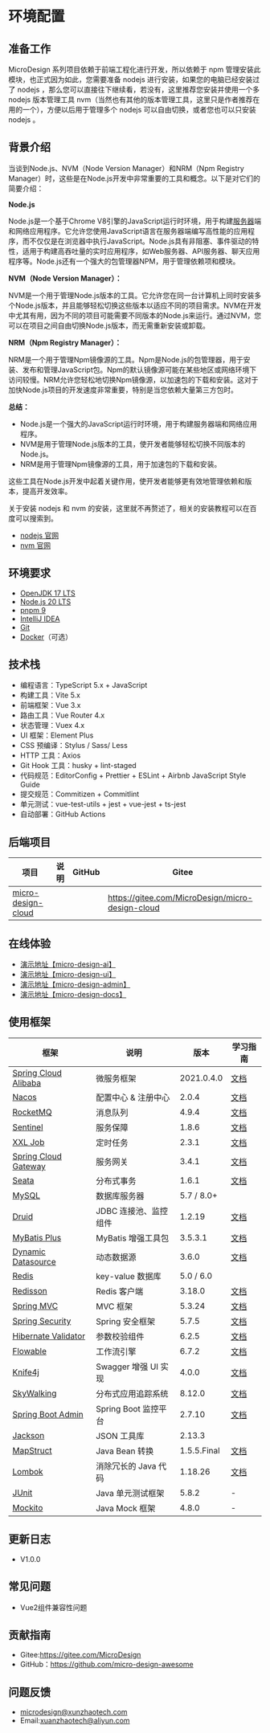 <!--
 * @Author: luyb luyb@xunzhaotech.com
 * @Date: 2022-11-24 11:59:56
 * @LastEditors: xunzhaotech
 * @LastEditTime: 2024-04-28 21:51:04
 * @FilePath: \micro-design-docs\docs\guide\index.md
 * @Description: 这是默认设置,请设置`customMade`, 打开koroFileHeader查看配置 进行设置: https://github.com/OBKoro1/koro1FileHeader/wiki/%E9%85%8D%E7%BD%AE
-->
# 环境配置
## 准备工作
MicroDesign 系列项目依赖于前端工程化进行开发，所以依赖于 npm 管理安装此模块，也正式因为如此，您需要准备 nodejs 进行安装，如果您的电脑已经安装过了 nodejs ，那么您可以直接往下继续看，若没有，这里推荐您安装并使用一个多 nodejs 版本管理工具 nvm（当然也有其他的版本管理工具，这里只是作者推荐在用的一个），方便以后用于管理多个 nodejs 可以自由切换，或者您也可以只安装 nodejs 。
## 背景介绍

当谈到Node.js、NVM（Node Version Manager）和NRM（Npm Registry Manager）时，这些是在Node.js开发中非常重要的工具和概念。以下是对它们的简要介绍：

**Node.js**

Node.js是一个基于Chrome V8引擎的JavaScript运行时环境，用于构建[服务器](https://cloud.tencent.com/product/cvm?from_column=20065&from=20065)端和网络应用程序。它允许您使用JavaScript语言在服务器端编写高性能的应用程序，而不仅仅是在浏览器中执行JavaScript。Node.js具有非阻塞、事件驱动的特性，适用于构建高吞吐量的实时应用程序，如Web服务器、API服务器、聊天应用程序等。Node.js还有一个强大的包管理器NPM，用于管理依赖项和模块。

**NVM（Node Version Manager）：**

NVM是一个用于管理Node.js版本的工具。它允许您在同一台计算机上同时安装多个Node.js版本，并且能够轻松切换这些版本以适应不同的项目需求。NVM在开发中尤其有用，因为不同的项目可能需要不同版本的Node.js来运行。通过NVM，您可以在项目之间自由切换Node.js版本，而无需重新安装或卸载。

**NRM（Npm Registry Manager）：**

NRM是一个用于管理Npm镜像源的工具。Npm是Node.js的包管理器，用于安装、发布和管理JavaScript包。Npm的默认镜像源可能在某些地区或网络环境下访问较慢。NRM允许您轻松地切换Npm镜像源，以加速包的下载和安装。这对于加快Node.js项目的开发速度非常重要，特别是当您依赖大量第三方包时。

**总结：**

- Node.js是一个强大的JavaScript运行时环境，用于构建服务器端和网络应用程序。
- NVM是用于管理Node.js版本的工具，使开发者能够轻松切换不同版本的Node.js。
- NRM是用于管理Npm镜像源的工具，用于加速包的下载和安装。

这些工具在Node.js开发中起着关键作用，使开发者能够更有效地管理依赖和版本，提高开发效率。

关于安装 nodejs 和 nvm 的安装，这里就不再赘述了，相关的安装教程可以在百度可以搜索到。

- [nodejs 官网](https://nodejs.org/zh-cn)
- [nvm 官网](https://github.com/coreybutler/nvm-windows/releases)

## 环境要求        

- [OpenJDK 17 LTS](https://github.com/openjdk/jdk)
- [Node.js 20 LTS](https://nodejs.org/)
- [pnpm 9](https://pnpm.io/)
- [IntelliJ IDEA](https://www.jetbrains.com/idea/)
- [Git](https://git-scm.com/)
- [Docker](https://www.docker.com/)（可选）
## 技术栈 
- 编程语言：TypeScript 5.x + JavaScript
- 构建工具：Vite 5.x
- 前端框架：Vue 3.x
- 路由工具：Vue Router 4.x
- 状态管理：Vuex 4.x
- UI 框架：Element Plus
- CSS 预编译：Stylus / Sass/ Less
- HTTP 工具：Axios
- Git Hook 工具：husky + lint-staged
- 代码规范：EditorConfig + Prettier + ESLint + Airbnb JavaScript Style Guide
- 提交规范：Commitizen + Commitlint
- 单元测试：vue-test-utils +  jest + vue-jest + ts-jest
- 自动部署：GitHub Actions
## 后端项目

| 项目                                                         | 说明 | GitHub | Gitee                                            |
| ------------------------------------------------------------ | ---- | ------ | ------------------------------------------------ |
| [micro-design-cloud](https://gitee.com/MicroDesign/micro-design-cloud) |      |        | https://gitee.com/MicroDesign/micro-design-cloud |
## 在线体验
- [演示地址【micro-design-ai】](https://microdesign.gitee.io/micro-design-ai/)
- [演示地址【micro-design-ui】](https://microdesign.gitee.io/micro-design-ui/)
- [演示地址【micro-design-admin】](https://microdesign.gitee.io/micro-design-admin/)
- [演示地址【micro-design-docs】](https://microdesign.gitee.io/micro-design-docs/)
## 使用框架
| 框架                                                                                          | 说明               | 版本          | 学习指南                                                                |
|---------------------------------------------------------------------------------------------|------------------|-------------|---------------------------------------------------------------------|
| [Spring Cloud Alibaba](https://github.com/alibaba/spring-cloud-alibaba)                     | 微服务框架            | 2021.0.4.0  | [文档](https://github.com/YunaiV/SpringBoot-Labs)                     |
| [Nacos](https://github.com/alibaba/nacos)                                                   | 配置中心 & 注册中心      | 2.0.4       | [文档](https://www.iocoder.cn/categories/Nacos/?yudao)                |
| [RocketMQ](https://github.com/apache/rocketmq)                                              | 消息队列             | 4.9.4       | [文档](https://www.iocoder.cn/categories/RocketMQ/?yudao)             |
| [Sentinel](https://github.com/alibaba/sentinel)                                             | 服务保障             | 1.8.6       | [文档](https://www.iocoder.cn/categories/Sentinel/?yudao)             |
| [XXL Job](https://github.com/xuxueli/xmd-job)                                               | 定时任务             | 2.3.1       | [文档](https://www.iocoder.cn/Xmd-JOB/good-collection/?yudao)         |
| [Spring Cloud Gateway](https://github.com/spring-cloud/spring-cloud-gateway)                | 服务网关             | 3.4.1       | [文档](https://www.iocoder.cn/categories/Spring-Cloud-Gateway/?yudao) |
| [Seata](https://github.com/seata/seata)                                                     | 分布式事务            | 1.6.1       | [文档](https://www.iocoder.cn/categories/Seata/?yudao)                |
| [MySQL](https://www.mysql.com/cn/)                                                          | 数据库服务器           | 5.7 / 8.0+  |                                                                     |
| [Druid](https://github.com/alibaba/druid)                                                   | JDBC 连接池、监控组件    | 1.2.19      | [文档](http://www.iocoder.cn/Spring-Boot/datasource-pool/?yudao)      |
| [MyBatis Plus](https://mp.baomidou.com/)                                                    | MyBatis 增强工具包    | 3.5.3.1     | [文档](http://www.iocoder.cn/Spring-Boot/MyBatis/?yudao)              |
| [Dynamic Datasource](https://dynamic-datasource.com/)                                       | 动态数据源            | 3.6.0       | [文档](http://www.iocoder.cn/Spring-Boot/datasource-pool/?yudao)      |
| [Redis](https://redis.io/)                                                                  | key-value 数据库    | 5.0 / 6.0   |                                                                     |
| [Redisson](https://github.com/redisson/redisson)                                            | Redis 客户端        | 3.18.0      | [文档](http://www.iocoder.cn/Spring-Boot/Redis/?yudao)                |
| [Spring MVC](https://github.com/spring-projects/spring-framework/tree/master/spring-webmvc) | MVC 框架           | 5.3.24      | [文档](http://www.iocoder.cn/SpringMVC/MVC/?yudao)                    |
| [Spring Security](https://github.com/spring-projects/spring-security)                       | Spring 安全框架      | 5.7.5       | [文档](http://www.iocoder.cn/Spring-Boot/Spring-Security/?yudao)      |
| [Hibernate Validator](https://github.com/hibernate/hibernate-validator)                     | 参数校验组件           | 6.2.5       | [文档](http://www.iocoder.cn/Spring-Boot/Validation/?yudao)           |
| [Flowable](https://github.com/flowable/flowable-engine)                                     | 工作流引擎            | 6.7.2       | [文档](https://doc.iocoder.cn/bpm/)                                   |
| [Knife4j](https://gitee.com/xiaoym/knife4j)                                                 | Swagger 增强 UI 实现 | 4.0.0       | [文档](http://www.iocoder.cn/Spring-Boot/Swagger/?yudao)              |
| [SkyWalking](https://skywalking.apache.org/)                                                | 分布式应用追踪系统        | 8.12.0      | [文档](http://www.iocoder.cn/Spring-Boot/SkyWalking/?yudao)           |
| [Spring Boot Admin](https://github.com/codecentric/spring-boot-admin)                       | Spring Boot 监控平台 | 2.7.10      | [文档](http://www.iocoder.cn/Spring-Boot/Admin/?yudao)                |
| [Jackson](https://github.com/FasterXML/jackson)                                             | JSON 工具库         | 2.13.3      |                                                                     |
| [MapStruct](https://mapstruct.org/)                                                         | Java Bean 转换     | 1.5.5.Final | [文档](http://www.iocoder.cn/Spring-Boot/MapStruct/?yudao)            |
| [Lombok](https://projectlombok.org/)                                                        | 消除冗长的 Java 代码    | 1.18.26     | [文档](http://www.iocoder.cn/Spring-Boot/Lombok/?yudao)               |
| [JUnit](https://junit.org/junit5/)                                                          | Java 单元测试框架      | 5.8.2       | -                                                                   |
| [Mockito](https://github.com/mockito/mockito)                                               | Java Mock 框架     | 4.8.0       | -                                                                   |
## 更新日志
- V1.0.0
## 常见问题
- Vue2组件兼容性问题
## 贡献指南
- Gitee:https://gitee.com/MicroDesign
- GitHub：https://github.com/micro-design-awesome
## 问题反馈
- microdesign@xunzhaotech.com
- Email:xuanzhaotech@aliyun.com
